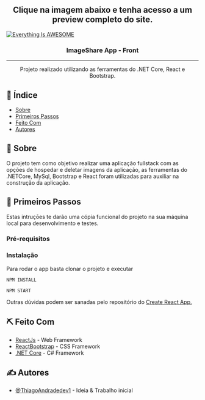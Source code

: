 <h2 align="center">Clique na imagem abaixo e tenha acesso a um preview completo do site.</h3>

[![Everything Is AWESOME](https://user-images.githubusercontent.com/63686057/96049927-2885e180-0e4f-11eb-9b13-4219ff7ef9a4.png)](https://i.imgur.com/rjd54ea.mp4 "Everything Is AWESOME")

<h3 align="center">ImageShare App - Front</h3>

---

<p align="center"> Projeto realizado utilizando as ferramentas do .NET Core, React e Bootstrap.
    <br> 
</p>

## 📝 Índice

- [Sobre](#sobre)
- [Primeiros Passos](#primeiros_passos)
- [Feito Com](#feito_com)
- [Autores](#autores)

## 🧐 Sobre <a name = "sobre"></a>

O projeto tem como objetivo realizar uma aplicação fullstack com as opções de hospedar e deletar imagens da aplicação, as ferramentas do .NETCore, MySql, Bootstrap e React foram utilizadas para auxiliar na construção da aplicação.

## 🏁 Primeiros Passos <a name = "primeiros_passos"></a>

Estas intruçōes te darão uma cópia funcional do projeto na sua máquina local para desenvolvimento e testes.

### Pré-requisitos

### Instalação

Para rodar o app basta clonar o projeto e executar

```
NPM INSTALL
```

```
NPM START
```

Outras dúvidas podem ser sanadas pelo repositório do [Create React App.](https://github.com/facebook/create-react-app)

## ⛏️ Feito Com <a name = "feito_com"></a>

- [ReactJs](https://reactjs.org) - Web Framework
- [ReactBootstrap](https://react-bootstrap.github.io/) - CSS Framework
- [.NET Core](https://docs.microsoft.com/pt-br/dotnet/fundamentals/) - C# Framework

## ✍️ Autores <a name = "autores"></a>

- [@ThiagoAndradedev1](https://github.com/ThiagoAndradedev1) - Ideia & Trabalho inicial
